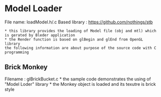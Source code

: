 # Model Loader #
File name: loadModel.h/.c
Based library : https://github.com/nothings/stb

	* this library provides the loading of Model file (obj and mtl) which is gerated by Bleder application
	* the Render function is based on glBegin and glEnd from OpenGL library
	the following information are about purpose of the source code with C programming

## Brick Monkey ##
Filename : glBrickBucket.c
	* the sample code demonstrates the using of "Model Loder" library
	* the Monkey object is loaded and its texutre is brick style
